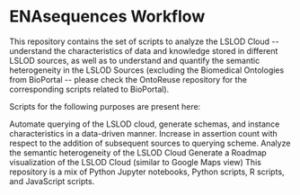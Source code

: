 # ENAsequences Workflow

This repository contains the set of scripts to analyze the LSLOD Cloud -- understand the characteristics of data and knowledge stored in different LSLOD sources, as well as to understand and quantify the semantic heterogeneity in the LSLOD Sources (excluding the Biomedical Ontologies from BioPortal -- please check the OntoReuse repository for the corresponding scripts related to BioPortal).

Scripts for the following purposes are present here:

Automate querying of the LSLOD cloud, generate schemas, and instance characteristics in a data-driven manner.
Increase in assertion count with respect to the addition of subsequent sources to querying scheme.
Analyze the semantic heterogeneity of the LSLOD Cloud
Generate a Roadmap visualization of the LSLOD Cloud (similar to Google Maps view)
This repository is a mix of Python Jupyter notebooks, Python scripts, R scripts, and JavaScript scripts.
